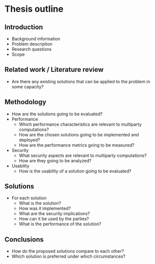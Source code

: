 # Thesis outline

## Introduction
- Background information
- Problem description
- Research questions
- Scope

## Related work / Literature review
- Are there any existing solutions that can be applied to the problem in some capacity?

## Methodology
- How are the solutions going to be evaluated?
- Performance
	- Which performance characteristics are relevant to multiparty computations?
	- How are the chosen solutions going to be implemented and deployed?
	- How are the performance metrics going to be measured?
- Security
	- What  security aspects are relevant to multiparty computations?
	- How are they going to be analyzed?
- Usability
	- How is the usability of a solution going to be evaluated? 
## Solutions
- For each solution
	- What is the solution?
	- How was it implemented?
	- What are the security implications?
	- How can it be used by the parties?
	- What is the performance of the solution?

## Conclusions
- How do the proposed solutions compare to each other?
- Which solution is preferred under which circumstances?